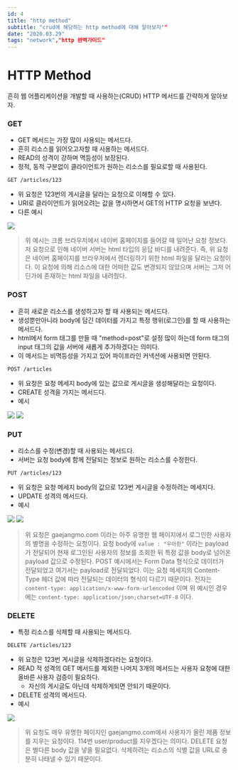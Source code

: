 ```yaml
---
id: 4
title: "http method"
subtitle: "crud에 해당하는 http method에 대해 알아보자""
date: "2020.03.29"
tags: "network","http 완벽가이드"
---
```




# HTTP Method



흔히 웹 어플리케이션을 개발할 때 사용하는(CRUD) HTTP 메서드를 간략하게 알아보자.



### GET

* GET 메서드는 가장 많이 사용되는 메서드다. 
* 흔히 리소스를 읽어오고자할 때 사용하는 메서드다.
* READ의 성격이 강하며 멱등성이 보장된다.
* 정적, 동적 구분없이 클라이언트가 원하는 리소스를 필요로할 때 사용된다.

```text
GET /articles/123
```

* 위 요청은 123번의 게시글을 달라는 요청으로 이해할 수 있다.
* URI로 클라이언트가 읽어오려는 값을 명시하면서 GET의 HTTP 요청을 보낸다.
* 다른 예시

![](https://user-images.githubusercontent.com/30451129/76144064-f560c000-60bf-11ea-8d7a-5cd370a77f6e.png)

> 위 예시는 크롬 브라우저에서 네이버 홈페이지를 들어갈 때 일어난 요청 정보다. 저 요청으로 인해 네이버 서버는 html 타입의 응답 바디를 내려준다. 즉, 위 요청은 네이버 홈페이지를 브라우저에서 렌더링하기 위한 html 파일을 달라는 요청이다. 이 요청에 의해 리소스에 대한 어떠한 값도 변경되지 않았으며 서버는 그저 어딘가에 존재하는 html 파일을 내려줬다.



### POST

* 흔히 새로운 리소스를 생성하고자 할 때 사용되는 메서드다.
* 생성뿐만아니라 body에 담긴 데이터를 가지고 특정 행위(로그인)를 할 때 사용하는 메서드다.
* html에서 form 태그를 만들 때 "method=post"로 설정 많이 하는데 form 태그의 input 태그의 값을 서버에 새롭게 추가하겠다는 의미다.
* 이 메서드는 비멱등성을 가지고 있어 파이프라인 커넥션에 사용되면 안된다.

```text
POST /articles
```

* 위 요청은 요청 메세지 body에 있는 값으로 게시글을 생성해달라는 요청이다.
* CREATE 성격을 가지는 메서드다.
* 예시

![](https://user-images.githubusercontent.com/30451129/76144085-20e3aa80-60c0-11ea-8121-59396ab564c0.png)
![](https://user-images.githubusercontent.com/30451129/76144086-23460480-60c0-11ea-9525-0dc496702647.png)

### PUT

* 리소스를 수정(변경)할 때 사용되는 메서드다.
* 서버는 요청 body에 함께 전달되는 정보로 원하는 리소스를 수정한다.

```text
PUT /articles/123
```

* 위 요청은 요청 메세지 body의 값으로 123번 게시글을 수정하려는 메세지다.
* UPDATE 성격의 메서드다.
* 예시


![](https://user-images.githubusercontent.com/30451129/76144092-33f67a80-60c0-11ea-8837-b859cea8283a.png)
![](https://user-images.githubusercontent.com/30451129/76144095-36f16b00-60c0-11ea-8727-0360a65c2af7.png)

> 위 요청은 gaejangmo.com 이라는 아주 유명한 웹 페이지에서 로그인한 사용자의 별명을 수정하는 요청이다. 요청 body에 `value : "우아한"` 이라는 payload가 전달되어 현재 로그인된 사용자의 정보를 조회한 뒤 특정 값을 body로 넘어온 payload 값으로 수정된다. POST 예시에서는 Form Data 형식으로 데이터가 전달되었고 여기서는 payload로 전달되었다. 이는 요청 메세지의 Content-Type 헤더 값에 따라 전달되는 데이터의 형식이 다르기 때문이다. 전자는 `content-type: application/x-www-form-urlencoded` 이며 위 예시인 경우에는 `content-type: application/json;charset=UTF-8` 이다.



### DELETE

* 특정 리소스를 삭제할 때 사용되는 메서드다.

```text
DELETE /articles/123
```

* 위 요청은 123번 게시글을 삭제하겠다라는 요청이다.
* READ 적 성격의 GET 메서드를 제외한 나머지 3개의 메서드는 사용자 요청에 대한 올바른 사용자 검증이 필요하다.
  * 자신의 게시글도 아닌데 삭제하게되면 안되기 때문이다.
* DELETE 성격의 메서드다.
* 예시

![](https://user-images.githubusercontent.com/30451129/76144101-41136980-60c0-11ea-861e-685cfd7e4e75.png)

> 위 요청도 매우 유명한 페이지인 gaejangmo.com에서 사용자가 올린 제품 정보를 지우는 요청이다. 114번 user/product를 지우겠다는 의미다. DELETE 요청은 별다른 body 값을 넣을 필요없다. 삭제하려는 리소스의 식별 값을 URL로 충분히 나태낼 수 있기 때문이다.

